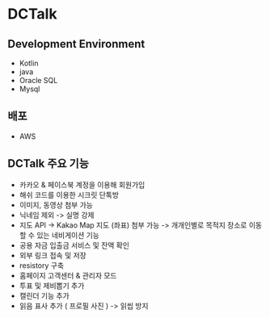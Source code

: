 # DCTalk


## Development Environment
- Kotlin
- java
-  Oracle SQL
- Mysql

## 배포
- AWS

## DCTalk 주요 기능
- 카카오 & 페이스북 계정을 이용해 회원가입
- 해쉬 코드를 이용한 시크릿 단톡방
- 이미지, 동영상 첨부 가능
- 닉네임 제외 -> 실명 강제
- 지도 API -> Kakao Map 지도 (좌표) 첨부 가능 -> 개개인별로 목적지 장소로 이동할 수 있는 네비게이션 기능
- 공용 자금 입출금 서비스 및 잔액 확인
- 외부 링크 접속 및 저장
- resistory 구축
- 홈페이지 고객센터 & 관리자 모드
- 투표 및 제비뽑기 추가
- 캘린더 기능 추가
- 읽음 표사 추가 ( 프로필 사진 ) -> 읽씹 방지

  

